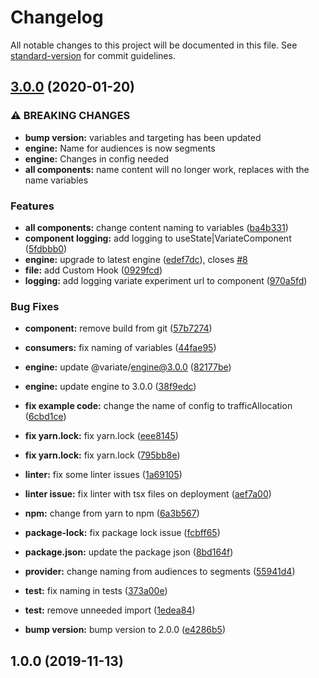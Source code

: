 # Changelog

All notable changes to this project will be documented in this file. See [standard-version](https://github.com/conventional-changelog/standard-version) for commit guidelines.

## [3.0.0](https://github.com/VariateApp/variate-react/compare/v1.0.0...v3.0.0) (2020-01-20)


### ⚠ BREAKING CHANGES

* **bump version:** variables and targeting has been updated
* **engine:** Name for audiences is now segments
* **engine:** Changes in config needed
* **all components:** name content will no longer work, replaces with the name variables

### Features

* **all components:** change content naming to variables ([ba4b331](https://github.com/VariateApp/variate-react/commit/ba4b3318926c04d1fa67d11bae71c5813cd734fc))
* **component logging:** add logging to useState|VariateComponent ([5fdbbb0](https://github.com/VariateApp/variate-react/commit/5fdbbb0e4f733296b5556c735a814bad7e09e2f2))
* **engine:** upgrade to latest engine ([edef7dc](https://github.com/VariateApp/variate-react/commit/edef7dc970ff3042638ec0b68d40af93616d069a)), closes [#8](https://github.com/VariateApp/variate-react/issues/8)
* **file:** add Custom Hook ([0929fcd](https://github.com/VariateApp/variate-react/commit/0929fcdc7fcc43eea24da5d4ea20d2db6599d52f))
* **logging:** add logging variate experiment url to component ([970a5fd](https://github.com/VariateApp/variate-react/commit/970a5fd84cc74ac1b263d4866085dce63ed98073))


### Bug Fixes

* **component:** remove build from git ([57b7274](https://github.com/VariateApp/variate-react/commit/57b727423ce6e8e35da23b8841e48ca3aa7ab925))
* **consumers:** fix naming of variables ([44fae95](https://github.com/VariateApp/variate-react/commit/44fae9527a2047bfcd96626bf2fbf5641c6a31bb))
* **engine:** update @variate/engine@3.0.0 ([82177be](https://github.com/VariateApp/variate-react/commit/82177be57d991a7a4aa34847b4483301f07b2fef))
* **engine:** update engine to 3.0.0 ([38f9edc](https://github.com/VariateApp/variate-react/commit/38f9edc95dabb9dcf9a9d04d0f0de1ffe658e075))
* **fix example code:** change the name of config to trafficAllocation ([6cbd1ce](https://github.com/VariateApp/variate-react/commit/6cbd1ce3084ccb40f762228393f4ad77f1266c89))
* **fix yarn.lock:** fix yarn.lock ([eee8145](https://github.com/VariateApp/variate-react/commit/eee814563d0c296fb37f5f6ede73d07ad0d6d47b))
* **fix yarn.lock:** fix yarn.lock ([795bb8e](https://github.com/VariateApp/variate-react/commit/795bb8e59d5ecdce95b6ae1044009c3447eaffe5))
* **linter:** fix some linter issues ([1a69105](https://github.com/VariateApp/variate-react/commit/1a6910502c0285329d5ec04e1644c1cd490718e8))
* **linter issue:** fix linter with tsx files on deployment ([aef7a00](https://github.com/VariateApp/variate-react/commit/aef7a001a3a1e2c9844000bc32bd196aa1ba678a))
* **npm:** change from yarn to npm ([6a3b567](https://github.com/VariateApp/variate-react/commit/6a3b567877f2b29a17ae57ecc54711ada921fd28))
* **package-lock:** fix package lock issue ([fcbff65](https://github.com/VariateApp/variate-react/commit/fcbff655fd608af5a34a0dd2a54d60fde278f107))
* **package.json:** update the package json ([8bd164f](https://github.com/VariateApp/variate-react/commit/8bd164f5de570df6d0f0319f772ccbff5e69179c))
* **provider:** change naming from audiences to segments ([55941d4](https://github.com/VariateApp/variate-react/commit/55941d41ad8e705000e407fcb8d518f733135974))
* **test:** fix naming in tests ([373a00e](https://github.com/VariateApp/variate-react/commit/373a00efd59b221998995ec2021644157189d3a7))
* **test:** remove unneeded import ([1edea84](https://github.com/VariateApp/variate-react/commit/1edea84d94661f3e219f5de00591021130eeb57a))


* **bump version:** bump version to 2.0.0 ([e4286b5](https://github.com/VariateApp/variate-react/commit/e4286b58783cb0cd55ddf2c130a97bbf11fea87c))

## 1.0.0 (2019-11-13)
